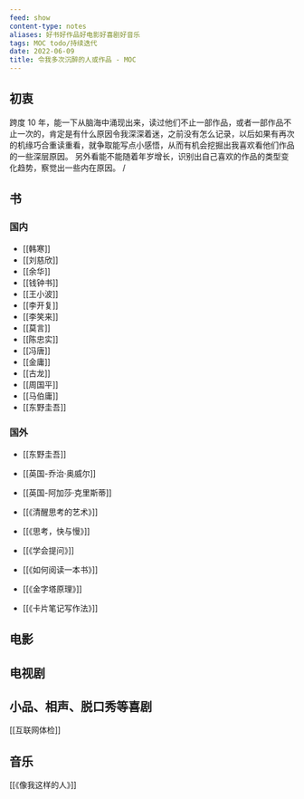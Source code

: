 ```yaml
---
feed: show
content-type: notes
aliases: 好书好作品好电影好喜剧好音乐
tags: MOC todo/持续迭代 
date: 2022-06-09
title: 令我多次沉醉的人或作品 - MOC
---
```


## 初衷

跨度 10 年，能一下从脑海中涌现出来，读过他们不止一部作品，或者一部作品不止一次的，肯定是有什么原因令我深深着迷，之前没有怎么记录，以后如果有再次的机缘巧合重读重看，就争取能写点小感悟，从而有机会挖掘出我喜欢看他们作品的一些深层原因。
另外看能不能随着年岁增长，识别出自己喜欢的作品的类型变化趋势，察觉出一些内在原因。
/

## 书

### 国内

- [[韩寒]]
- [[刘慈欣]]
- [[余华]]
- [[钱钟书]]
- [[王小波]]
- [[李开复]]
- [[李笑来]]
- [[莫言]]
- [[陈忠实]]
- [[冯唐]]
- [[金庸]]
- [[古龙]]
- [[周国平]]
- [[马伯庸]]
- [[东野圭吾]]

### 国外

- [[东野圭吾]]
- [[英国-乔治·奥威尔]]
- [[英国-阿加莎·克里斯蒂]]

- [[《清醒思考的艺术》]]
- [[《思考，快与慢》]]
- [[《学会提问》]]
- [[《如何阅读一本书》]]
- [[《金字塔原理》]]
- [[《卡片笔记写作法》]]

## 电影

## 电视剧

## 小品、相声、脱口秀等喜剧

[[互联网体检]]

## 音乐

[[《像我这样的人》]]

